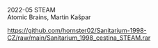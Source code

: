 2022-05 STEAM
<br/>
Atomic Brains, Martin Kašpar

https://github.com/hornster02/Sanitarium-1998-CZ/raw/main/Sanitarium_1998_cestina_STEAM.rar
